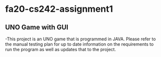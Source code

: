# fa20-cs242-assignment1

## UNO Game with GUI
-This project is an UNO game that is programmed in JAVA. Please refer to the manual testing plan for up to date information on the requirements to run the program as well as updates that to the project.
